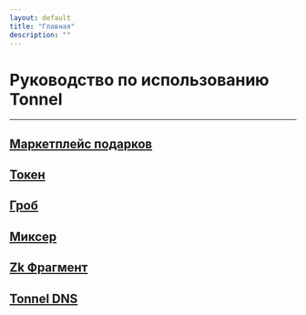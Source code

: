 ```yaml
---
layout: default
title: "Главная"
description: ""
---
```


# Руководство по использованию Tonnel

---

## [Маркетплейс подарков](./)
## [Токен](./)
## [Гроб](./)
## [Миксер](./)
## [Zk Фрагмент](./)
## [Tonnel DNS](./)
